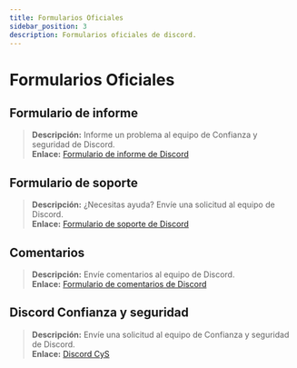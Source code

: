 ```yaml
---
title: Formularios Oficiales
sidebar_position: 3
description: Formularios oficiales de discord.
---
```


# Formularios Oficiales

## **Formulario de informe**

> **Descripción:** Informe un problema al equipo de Confianza y seguridad de Discord. <br/>
**Enlace:** [Formulario de informe de Discord](https://dis.gd/report)

## **Formulario de soporte**

> **Descripción:** ¿Necesitas ayuda? Envíe una solicitud al equipo de Discord. <br/>
**Enlace:** [Formulario de soporte de Discord](https://dis.gd/contact)

## **Comentarios**

> **Descripción:** Envíe comentarios al equipo de Discord. <br/>
**Enlace:** [Formulario de comentarios de Discord](https://dis.gd/feedback)

## **Discord Confianza y seguridad**

> **Descripción:** Envíe una solicitud al equipo de Confianza y seguridad de Discord. <br/>
**Enlace:** [Discord CyS](https://dis.gd/request)
